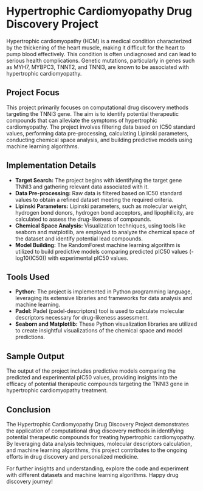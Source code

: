 # Hypertrophic Cardiomyopathy Drug Discovery Project

Hypertrophic cardiomyopathy (HCM) is a medical condition characterized by the thickening of the heart muscle, making it difficult for the heart to pump blood effectively. This condition is often undiagnosed and can lead to serious health complications. Genetic mutations, particularly in genes such as MYH7, MYBPC3, TNNT2, and TNNI3, are known to be associated with hypertrophic cardiomyopathy.

## Project Focus

This project primarily focuses on computational drug discovery methods targeting the TNNI3 gene. The aim is to identify potential therapeutic compounds that can alleviate the symptoms of hypertrophic cardiomyopathy. The project involves filtering data based on IC50 standard values, performing data pre-processing, calculating Lipinski parameters, conducting chemical space analysis, and building predictive models using machine learning algorithms.

## Implementation Details

- **Target Search:** The project begins with identifying the target gene TNNI3 and gathering relevant data associated with it.
- **Data Pre-processing:** Raw data is filtered based on IC50 standard values to obtain a refined dataset meeting the required criteria.
- **Lipinski Parameters:** Lipinski parameters, such as molecular weight, hydrogen bond donors, hydrogen bond acceptors, and lipophilicity, are calculated to assess the drug-likeness of compounds.
- **Chemical Space Analysis:** Visualization techniques, using tools like seaborn and matplotlib, are employed to analyze the chemical space of the dataset and identify potential lead compounds.
- **Model Building:** The RandomForest machine learning algorithm is utilized to build predictive models comparing predicted pIC50 values (-log10(IC50)) with experimental pIC50 values.

## Tools Used

- **Python:** The project is implemented in Python programming language, leveraging its extensive libraries and frameworks for data analysis and machine learning.
- **Padel:** Padel (padel-descriptors) tool is used to calculate molecular descriptors necessary for drug-likeness assessment.
- **Seaborn and Matplotlib:** These Python visualization libraries are utilized to create insightful visualizations of the chemical space and model predictions.

## Sample Output

The output of the project includes predictive models comparing the predicted and experimental pIC50 values, providing insights into the efficacy of potential therapeutic compounds targeting the TNNI3 gene in hypertrophic cardiomyopathy treatment.

## Conclusion

The Hypertrophic Cardiomyopathy Drug Discovery Project demonstrates the application of computational drug discovery methods in identifying potential therapeutic compounds for treating hypertrophic cardiomyopathy. By leveraging data analysis techniques, molecular descriptors calculation, and machine learning algorithms, this project contributes to the ongoing efforts in drug discovery and personalized medicine.

For further insights and understanding, explore the code and experiment with different datasets and machine learning algorithms. Happy drug discovery journey!

